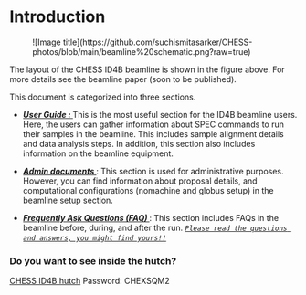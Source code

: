 # Introduction

<figure markdown>
  ![Image title](https://github.com/suchismitasarker/CHESS-photos/blob/main/beamline%20schematic.png?raw=true)
</figure>

The layout of the CHESS ID4B beamline is shown in the figure above. For more details see the beamline paper (soon to be published). 

This document is categorized into three sections. 

* [<b><u><i>User Guide :</i> </b> </u>](https://suchismitasarker.github.io/CHESS-ID4B-QM2/#) This is the most useful section for the ID4B beamline users. Here, the users can gather information about SPEC commands to run their samples in the beamline. This includes sample alignment details and data analysis steps. In addition, this section also includes information on the beamline equipment.



* [<b><u><i>Admin documents</i> </b> </u>](https://suchismitasarker.github.io/CHESS-ID4B-QM2/beamline_setup/) : This section is used for administrative purposes. However, you can find information about proposal details, and computational configurations (nomachine and globus setup) in the beamline setup section.


* [<b><u><i>Frequently Ask Questions (FAQ) </i> </b> </u>](https://suchismitasarker.github.io/CHESS-ID4B-QM2/FAQ/) :   This section includes FAQs in the beamline before, during, and after the run. 
  [<n><i>`Please read the questions and answers, you might find yours!!`](https://suchismitasarker.github.io/CHESS-ID4B-QM2/FAQ/) </i>   



### Do you want to see inside the hutch?

[CHESS ID4B hutch](https://my.matterport.com/show/?m=Sfd6R3am1wR)
Password: CHEXSQM2





